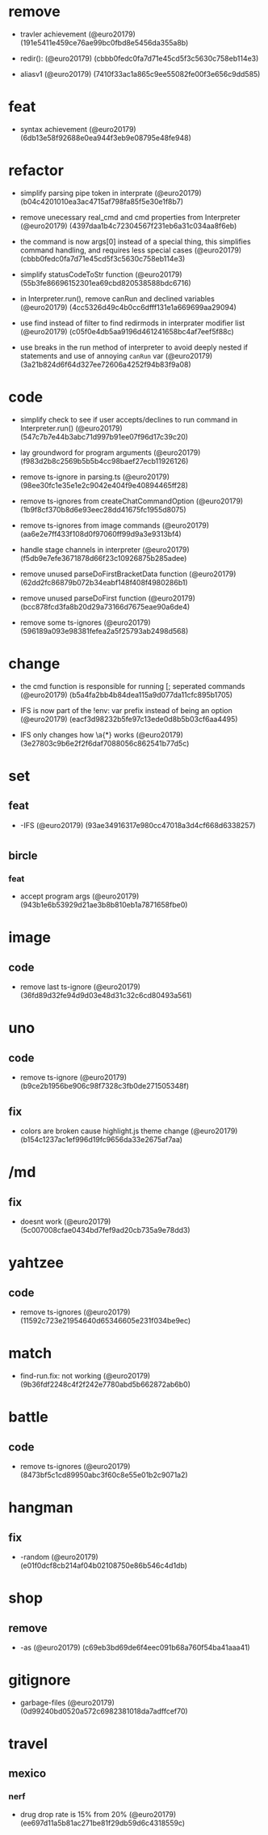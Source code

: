 # remove

* travler achievement (@euro20179) (191e5411e459ce76ae99bc0fbd8e5456da355a8b)

* redir(): (@euro20179) (cbbb0fedc0fa7d71e45cd5f3c5630c758eb114e3)

* aliasv1 (@euro20179) (7410f33ac1a865c9ee55082fe00f3e656c9dd585)


# feat

* syntax achievement (@euro20179) (6db13e58f92688e0ea944f3eb9e08795e48fe948)


# refactor

* simplify parsing pipe token in interprate (@euro20179) (b04c4201010ea3ac4715af798fa85f5e30e1f8b7)

* remove unecessary real_cmd and cmd properties from Interpreter (@euro20179) (4397daa1b4c72304567f231eb6a31c034aa8f6eb)

* the command is now args[0] instead of a special thing, this simplifies command handling, and requires less special cases (@euro20179) (cbbb0fedc0fa7d71e45cd5f3c5630c758eb114e3)

* simplify statusCodeToStr function (@euro20179) (55b3fe86696152301ea69cbd820538588bdc6716)

* in Interpreter.run(), remove canRun and declined variables (@euro20179) (4cc5326d49c4b0cc6dfff131e1a669699aa29094)

* use find instead of filter to find redirmods in interprater modifier list (@euro20179) (c05f0e4db5aa9196d461241658bc4af7eef5f88c)

* use breaks in the run method of interpreter to avoid deeply nested if statements and use of annoying `canRun` var (@euro20179) (3a21b824d6f64d327ee72606a4252f94b83f9a08)


# code

* simplify check to see if user accepts/declines to run command in Interpreter.run() (@euro20179) (547c7b7e44b3abc71d997b91ee07f96d17c39c20)

* lay groundword for program arguments (@euro20179) (f983d2b8c2569b5b5b4cc98baef27ecb11926126)

* remove ts-ignore in parsing.ts (@euro20179) (98ee30fc1e35e1e2c9042e404f9e40894465ff28)

* remove ts-ignores from createChatCommandOption (@euro20179) (1b9f8cf370b8d6e93eec28dd41675fc1955d8075)

* remove ts-ignores from image commands (@euro20179) (aa6e2e7ff433f108d0f97060ff99d9a3e9313bf4)

* handle stage channels in interpreter (@euro20179) (f5db9e7efe3671878d66f23c10926875b285adee)

* remove unused parseDoFirstBracketData function (@euro20179) (62dd2fc86879b072b34eabf148f408f4980286b1)

* remove unused parseDoFirst function (@euro20179) (bcc878fcd3fa8b20d29a73166d7675eae90a6de4)

* remove some ts-ignores (@euro20179) (596189a093e98381fefea2a5f25793ab2498d568)


# change

* the cmd function is responsible for running [; seperated commands (@euro20179) (b5a4fa2bb4b84dea115a9d077da11cfc895b1705)

* IFS is now part of the !env: var prefix instead of being an option (@euro20179) (eacf3d98232b5fe97c13ede0d8b5b03cf6aa4495)

* IFS only changes how \a{*} works (@euro20179) (3e27803c9b6e2f2f6daf7088056c862541b77d5c)


# set

## feat

* -IFS (@euro20179) (93ae34916317e980cc47018a3d4cf668d6338257)


# 

## bircle

### feat

* accept program args (@euro20179) (943b1e6b53929d21ae3b8b810eb1a7871658fbe0)


# image

## code

* remove last ts-ignore (@euro20179) (36fd89d32fe94d9d03e48d31c32c6cd80493a561)


# uno

## code

* remove ts-ignore (@euro20179) (b9ce2b1956be906c98f7328c3fb0de271505348f)

## fix

* colors are broken cause highlight.js theme change (@euro20179) (b154c1237ac1ef996d19fc9656da33e2675af7aa)


# /md

## fix

* doesnt work (@euro20179) (5c007008cfae0434bd7fef9ad20cb735a9e78dd3)


# yahtzee

## code

* remove ts-ignores (@euro20179) (11592c723e21954640d65346605e231f034be9ec)


# match

* find-run.fix: not working (@euro20179) (9b36fdf2248c4f2f242e7780abd5b662872ab6b0)


# battle

## code

* remove ts-ignores (@euro20179) (8473bf5c1cd89950abc3f60c8e55e01b2c9071a2)


# hangman

## fix

* -random (@euro20179) (e01f0dcf8cb214af04b02108750e86b546c4d1db)


# shop

## remove

* -as (@euro20179) (c69eb3bd69de6f4eec091b68a760f54ba41aaa41)


# gitignore

* garbage-files (@euro20179) (0d99240bd0520a572c6982381018da7adffcef70)


# travel

## mexico

### nerf

* drug drop rate is 15% from 20% (@euro20179) (ee697d11a5b81ac271be81f29db59d6c4318559c)


